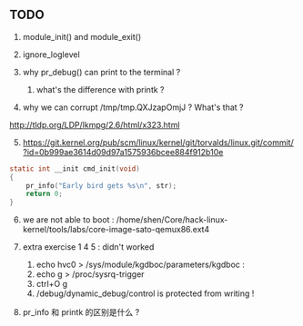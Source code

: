## TODO

1. module_init() and module_exit()
2. ignore_loglevel

3. why pr_debug() can print to the terminal ?
    1. what's the difference with printk ?

4. why we can corrupt /tmp/tmp.QXJzapOmjJ ?  What's that ?

http://tldp.org/LDP/lkmpg/2.6/html/x323.html

5. https://git.kernel.org/pub/scm/linux/kernel/git/torvalds/linux.git/commit/?id=0b999ae3614d09d97a1575936bcee884f912b10e
```c
static int __init cmd_init(void)
{
	pr_info("Early bird gets %s\n", str);
	return 0;
}
```

6. we are not able to boot : /home/shen/Core/hack-linux-kernel/tools/labs/core-image-sato-qemux86.ext4

7. extra exercise 1 4 5 : didn't worked
    1. echo hvc0 > /sys/module/kgdboc/parameters/kgdboc :
    2. echo g > /proc/sysrq-trigger
    3. ctrl+O g
    4. /debug/dynamic_debug/control is protected from writing !

8. pr_info 和 printk 的区别是什么 ?
